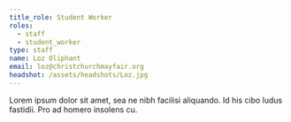 ```yaml
---
title_role: Student Worker
roles:
  - staff
  - student_worker
type: staff
name: Loz Oliphant
email: loz@christchurchmayfair.org
headshot: /assets/headshots/Loz.jpg
---
```

Lorem ipsum dolor sit amet, sea ne nibh facilisi aliquando. Id his cibo ludus fastidii. Pro ad homero insolens cu.
